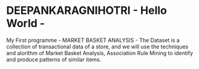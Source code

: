 # DEEPANKARAGNIHOTRI - Hello World -
My First programme - MARKET BASKET ANALYSIS -
The Dataset is a collection of transactional data of a store, and we will use the techniques and alorithm of Market Basket Analysis, Association Rule Mining to identify and produce patterns of similar items.
